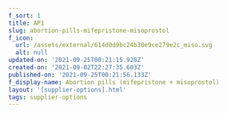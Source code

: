 ```yaml
---
f_sort: 1
title: AP1
slug: abortion-pills-mifepristone-misoprostol
f_icon:
  url: /assets/external/614d0d9bc24b30e9ce279e2c_miso.svg
  alt: null
updated-on: '2021-09-25T00:21:15.928Z'
created-on: '2021-09-02T22:27:35.603Z'
published-on: '2021-09-25T00:21:56.133Z'
f_display-name: Abortion pills (mifepristone + misoprostol)
layout: '[supplier-options].html'
tags: supplier-options
---
```



